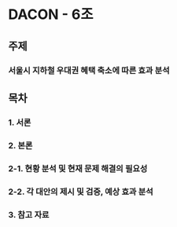 # DACON - 6조

## 주제  
### **서울시 지하철 우대권 혜택 축소에 따른 효과 분석**

## 목차  
###  1. 서론
###  2. 본론
###  2-1. 현황 분석 및 현재 문제 해결의 필요성
###  2-2. 각 대안의 제시 및 검증, 예상 효과 분석
###  3. 참고 자료
